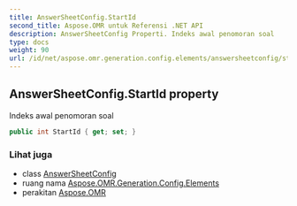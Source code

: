 ```yaml
---
title: AnswerSheetConfig.StartId
second_title: Aspose.OMR untuk Referensi .NET API
description: AnswerSheetConfig Properti. Indeks awal penomoran soal
type: docs
weight: 90
url: /id/net/aspose.omr.generation.config.elements/answersheetconfig/startid/
---
```

## AnswerSheetConfig.StartId property

Indeks awal penomoran soal

```csharp
public int StartId { get; set; }
```

### Lihat juga

* class [AnswerSheetConfig](../)
* ruang nama [Aspose.OMR.Generation.Config.Elements](../../answersheetconfig/)
* perakitan [Aspose.OMR](../../../)


